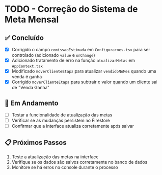 # TODO - Correção do Sistema de Meta Mensal

## ✅ Concluído
- [x] Corrigido o campo `comissaoEstimada` em `Configuracoes.tsx` para ser controlado (adicionado `value` e `onChange`)
- [x] Adicionado tratamento de erro na função `atualizarMetas` em `AppContext.tsx`
- [x] Modificado `moverClienteEtapa` para atualizar `vendidoNoMes` quando uma venda é ganha
- [x] Corrigido `moverClienteEtapa` para subtrair o valor quando um cliente sai de "Venda Ganha"

## 🔄 Em Andamento
- [ ] Testar a funcionalidade de atualização das metas
- [ ] Verificar se as mudanças persistem no Firestore
- [ ] Confirmar que a interface atualiza corretamente após salvar

## 📋 Próximos Passos
1. Teste a atualização das metas na interface
2. Verifique se os dados são salvos corretamente no banco de dados
3. Monitore se há erros no console durante o processo

